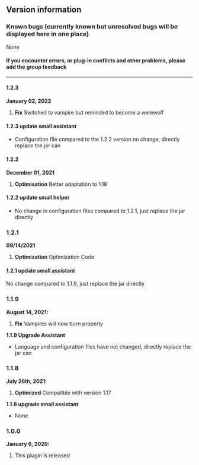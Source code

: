 ## Version information

### Known bugs (currently known but unresolved bugs will be displayed here in one place)
None
#### If you encounter errors, or plug-in conflicts and other problems, please add the group feedback

------------
#### 1.2.3
**January 02, 2022**
1. **Fix** Switched to vampire but reminded to become a werewolf

#### 1.2.3 update small assistant
- Configuration file compared to the 1.2.2 version no change, directly replace the jar can

#### 1.2.2
**December 01, 2021**
1. **Optimisation** Better adaptation to 1.18

#### 1.2.2 update small helper
- No change in configuration files compared to 1.2.1, just replace the jar directly

### 1.2.1
**09/14/2021**
1. **Optimization** Optimization Code

#### 1.2.1 update small assistant
No change compared to 1.1.9, just replace the jar directly

### 1.1.9
**August 14, 2021:**
1. **Fix** Vampires will now burn properly

**1.1.9 Upgrade Assistant**
- Language and configuration files have not changed, directly replace the jar can

### 1.1.8
**July 26th, 2021:**
1. **Optimized** Compatible with version 1.17

**1.1.8 upgrade small assistant**
- None

### 1.0.0
**January 6, 2020:**
1. This plugin is released